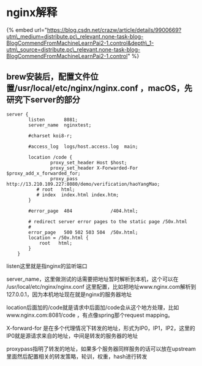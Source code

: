 # nginx解释

{% embed url="https://blog.csdn.net/crazw/article/details/9900669?utm\_medium=distribute.pc\_relevant.none-task-blog-BlogCommendFromMachineLearnPai2-1.control&depth\_1-utm\_source=distribute.pc\_relevant.none-task-blog-BlogCommendFromMachineLearnPai2-1.control" %}

## brew安装后，配置文件位置/usr/local/etc/nginx/nginx.conf ，macOS，先研究下server的部分

```text
server {
        listen       8081;
        server_name  nginxtest;

        #charset koi8-r;

        #access_log  logs/host.access.log  main;

        location /code {
                proxy_set_header Host $host;
                proxy_set_header X-Forwarded-For $proxy_add_x_forwarded_for;
                proxy_pass http://13.210.109.227:8080/demo/verification/haoYangMao;
           # root   html;
           # index  index.html index.htm;
        }

        #error_page  404              /404.html;

        # redirect server error pages to the static page /50x.html
        #
        error_page   500 502 503 504  /50x.html;
        location = /50x.html {
            root   html;
        }
    }
```

listen这里就是指nginx的监听端口

server\_name，这里做测试的话需要把地址暂时解析到本机，这个可以在 /usr/local/etc/nginx/nginx.conf 这里配置，比如把地址www.nginx.com解析到127.0.0.1，因为本机地址现在就是nginx的服务器地址

location后面加的/code就是请求中后面加/code会从这个地方处理，比如www.nginx.com:8081/code ，有点像spring那个request mapping。

X-forward-for 是在多个代理情况下转发的地址，形式为IP0，IP1，IP2，这里的IP0就是源请求来自的地址，中间是转发的服务器的地址

proxypass指明了转发的地址，如果多个服务器同样服务的话可以放在upstream里面然后配置相关的转发策略，轮训，权重，hash进行转发



